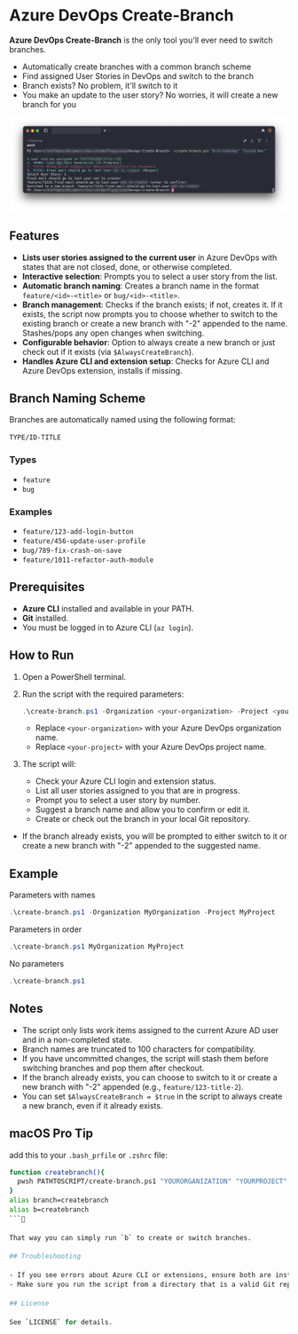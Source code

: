 # Azure DevOps Create-Branch

**Azure DevOps Create-Branch** is the only tool you'll ever need to switch branches.

- Automatically create branches with a common branch scheme
- Find assigned User Stories in DevOps and switch to the branch
- Branch exists? No problem, it'll switch to it
- You make an update to the user story? No worries, it will create a new branch for you

![Screenshot](Create-DevOps-Branch.png)

## Features

- **Lists user stories assigned to the current user** in Azure DevOps with states that are not closed, done, or otherwise completed.
- **Interactive selection**: Prompts you to select a user story from the list.
- **Automatic branch naming**: Creates a branch name in the format `feature/<id>-<title>` or `bug/<id>-<title>`.
- **Branch management**: Checks if the branch exists; if not, creates it. If it exists, the script now prompts you to choose whether to switch to the existing branch or create a new branch with "-2" appended to the name. Stashes/pops any open changes when switching.
- **Configurable behavior**: Option to always create a new branch or just check out if it exists (via `$AlwaysCreateBranch`).
- **Handles Azure CLI and extension setup**: Checks for Azure CLI and Azure DevOps extension, installs if missing.

## Branch Naming Scheme

Branches are automatically named using the following format:

```TYPE/ID-TITLE```

### Types

- `feature`
- `bug`

### Examples

- `feature/123-add-login-button`
- `feature/456-update-user-profile`
- `bug/789-fix-crash-on-save`
- `feature/1011-refactor-auth-module`


## Prerequisites

- **Azure CLI** installed and available in your PATH.
- **Git** installed.
- You must be logged in to Azure CLI (`az login`).

## How to Run

1. Open a PowerShell terminal.
2. Run the script with the required parameters:

    ```powershell
    .\create-branch.ps1 -Organization <your-organization> -Project <your-project>
    ```

    - Replace `<your-organization>` with your Azure DevOps organization name.
    - Replace `<your-project>` with your Azure DevOps project name.

3. The script will:
   - Check your Azure CLI login and extension status.
   - List all user stories assigned to you that are in progress.
   - Prompt you to select a user story by number.
   - Suggest a branch name and allow you to confirm or edit it.
   - Create or check out the branch in your local Git repository.
  - If the branch already exists, you will be prompted to either switch to it or create a new branch with "-2" appended to the suggested name.

## Example

Parameters with names

```powershell
.\create-branch.ps1 -Organization MyOrganization -Project MyProject
```

Parameters in order

```powershell
.\create-branch.ps1 MyOrganization MyProject
```

No parameters

```powershell
.\create-branch.ps1
```

## Notes

- The script only lists work items assigned to the current Azure AD user and in a non-completed state.
- Branch names are truncated to 100 characters for compatibility.
- If you have uncommitted changes, the script will stash them before switching branches and pop them after checkout.
- If the branch already exists, you can choose to switch to it or create a new branch with "-2" appended (e.g., `feature/123-title-2`).
- You can set `$AlwaysCreateBranch = $true` in the script to always create a new branch, even if it already exists.

## macOS Pro Tip

add this to your `.bash_prfile` or `.zshrc` file:

```bash
function createbranch(){
  pwsh PATHTOSCRIPT/create-branch.ps1 "YOURORGANIZATION" "YOURPROJECT"
}
alias branch=createbranch
alias b=createbranch
```

That way you can simply run `b` to create or switch branches.

## Troubleshooting

- If you see errors about Azure CLI or extensions, ensure both are installed and you are logged in.
- Make sure you run the script from a directory that is a valid Git repository.

## License

See `LICENSE` for details.
